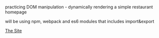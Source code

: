 practicing DOM manipulation - dynamically rendering a simple restaurant homepage

will be using npm, webpack and es6 modules that includes import&export

[The Site](https://0xtaf.github.io/restaurant/)
